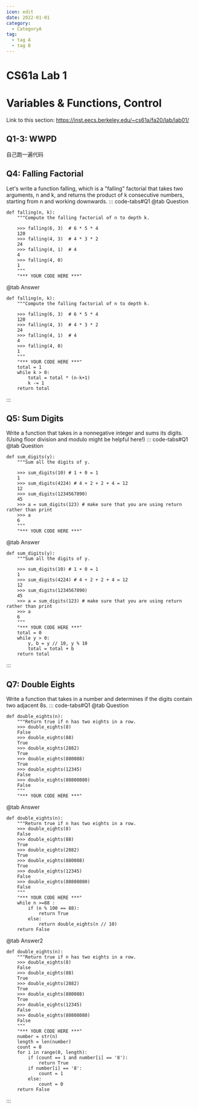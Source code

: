 ```yaml
---
icon: edit
date: 2022-01-01
category:
  - CategoryA
tag:
  - tag A
  - tag B
---
```


# CS61a Lab 1
# Variables & Functions, Control
Link to this section: <https://inst.eecs.berkeley.edu/~cs61a/fa20/lab/lab01/>
## Q1-3: WWPD
自己跑一遍代码

## Q4: Falling Factorial
Let's write a function falling, which is a "falling" factorial that takes two arguments, n and k, and returns the product of k consecutive numbers, starting from n and working downwards.
::: code-tabs#Q1
@tab Question
```
def falling(n, k):
    """Compute the falling factorial of n to depth k.

    >>> falling(6, 3)  # 6 * 5 * 4
    120
    >>> falling(4, 3)  # 4 * 3 * 2
    24
    >>> falling(4, 1)  # 4
    4
    >>> falling(4, 0)
    1
    """
    "*** YOUR CODE HERE ***"
```

@tab Answer
```
def falling(n, k):
    """Compute the falling factorial of n to depth k.

    >>> falling(6, 3)  # 6 * 5 * 4
    120
    >>> falling(4, 3)  # 4 * 3 * 2
    24
    >>> falling(4, 1)  # 4
    4
    >>> falling(4, 0)
    1
    """
    "*** YOUR CODE HERE ***"
    total = 1
    while k > 0:
        total = total * (n-k+1)
        k -= 1
    return total
```
:::

## Q5: Sum Digits
Write a function that takes in a nonnegative integer and sums its digits. (Using floor division and modulo might be helpful here!)
::: code-tabs#Q1
@tab Question
```
def sum_digits(y):
    """Sum all the digits of y.

    >>> sum_digits(10) # 1 + 0 = 1
    1
    >>> sum_digits(4224) # 4 + 2 + 2 + 4 = 12
    12
    >>> sum_digits(1234567890)
    45
    >>> a = sum_digits(123) # make sure that you are using return rather than print
    >>> a
    6
    """
    "*** YOUR CODE HERE ***"
```

@tab Answer
```
def sum_digits(y):
    """Sum all the digits of y.

    >>> sum_digits(10) # 1 + 0 = 1
    1
    >>> sum_digits(4224) # 4 + 2 + 2 + 4 = 12
    12
    >>> sum_digits(1234567890)
    45
    >>> a = sum_digits(123) # make sure that you are using return rather than print
    >>> a
    6
    """
    "*** YOUR CODE HERE ***"
    total = 0
    while y > 0:
        y, b = y // 10, y % 10
        total = total + b
    return total
```
:::

## Q7: Double Eights
Write a function that takes in a number and determines if the digits contain two adjacent 8s.
::: code-tabs#Q1
@tab Question
```
def double_eights(n):
    """Return true if n has two eights in a row.
    >>> double_eights(8)
    False
    >>> double_eights(88)
    True
    >>> double_eights(2882)
    True
    >>> double_eights(880088)
    True
    >>> double_eights(12345)
    False
    >>> double_eights(80808080)
    False
    """
    "*** YOUR CODE HERE ***"
```

@tab Answer
```
def double_eights(n):
    """Return true if n has two eights in a row.
    >>> double_eights(8)
    False
    >>> double_eights(88)
    True
    >>> double_eights(2882)
    True
    >>> double_eights(880088)
    True
    >>> double_eights(12345)
    False
    >>> double_eights(80808080)
    False
    """
    "*** YOUR CODE HERE ***"
    while n >=88 :
        if (n % 100 == 88):
            return True
        else:
            return double_eights(n // 10)
    return False
```

@tab Answer2
```
def double_eights(n):
    """Return true if n has two eights in a row.
    >>> double_eights(8)
    False
    >>> double_eights(88)
    True
    >>> double_eights(2882)
    True
    >>> double_eights(880088)
    True
    >>> double_eights(12345)
    False
    >>> double_eights(80808080)
    False
    """
    "*** YOUR CODE HERE ***"
    number = str(n)
    length = len(number)
    count = 0
    for i in range(0, length):
        if (count == 1 and number[i] == '8'):
            return True
        if number[i] == '8':
            count = 1
        else:
            count = 0
    return False
```
:::
